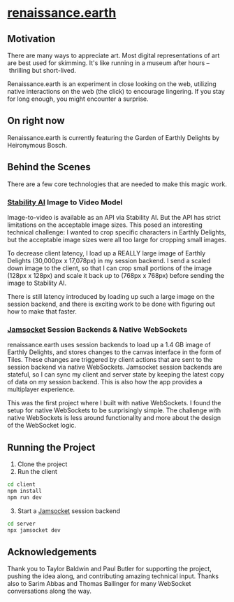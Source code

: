 # [renaissance.earth](https://www.renaissance.earth/)



## Motivation

There are many ways to appreciate art. Most digital representations of art are best used for skimming. It's like running in a museum after hours – thrilling but short-lived.

Renaissance.earth is an experiment in close looking on the web, utilizing native interactions on the web (the click) to encourage lingering. If you stay for long enough, you might encounter a surprise.

## On right now
Renaissance.earth is currently featuring the Garden of Earthly Delights by Heironymous Bosch.

## Behind the Scenes

There are a few core technologies that are needed to make this magic work.

### [Stability AI](https://platform.stability.ai/docs/api-reference#tag/v2alphageneration/paths/~1v2alpha~1generation~1image-to-video/post) Image to Video Model
Image-to-video is available as an API via Stability AI. But the API has strict limitations on the acceptable image sizes. This posed an interesting technical challenge: I wanted to crop specific characters in Earthly Delights, but the acceptable image sizes were all too large for cropping small images.

To decrease client latency, I load up a REALLY large image of Earthly Delights (30,000px x 17,078px) in my session backend. I send a scaled down image to the client, so that I can crop small portions of the image (128px x 128px) and scale it back up to (768px x 768px) before sending the image to Stability AI.

There is still latency introduced by loading up such a large image on the session backend, and there is exciting work to be done with figuring out how to make that faster.

### [Jamsocket](https://docs.jamsocket.com/) Session Backends & Native WebSockets
renaissance.earth uses session backends to load up a 1.4 GB image of Earthly Delights, and stores changes to the canvas interface in the form of Tiles. These changes are triggered by client actions that are sent to the session backend via native WebSockets. Jamsocket session backends are stateful, so I can sync my client and server state by keeping the latest copy of data on my session backend. This is also how the app provides a multiplayer experience.

This was the first project where I built with native WebSockets. I found the setup for native WebSockets to be surprisingly simple. The challenge with native WebSockets is less around functionality and more about the design of the WebSocket logic.

## Running the Project

1. Clone the project
2. Run the client
```bash
cd client
npm install
npm run dev
```
3. Start a [Jamsocket](https://docs.jamsocket.com/) session backend
```bash
cd server
npx jamsocket dev
```

## Acknowledgements
Thank you to Taylor Baldwin and Paul Butler for supporting the project, pushing the idea along, and contributing amazing technical input. Thanks also to Sarim Abbas and Thomas Ballinger for many WebSocket conversations along the way.
